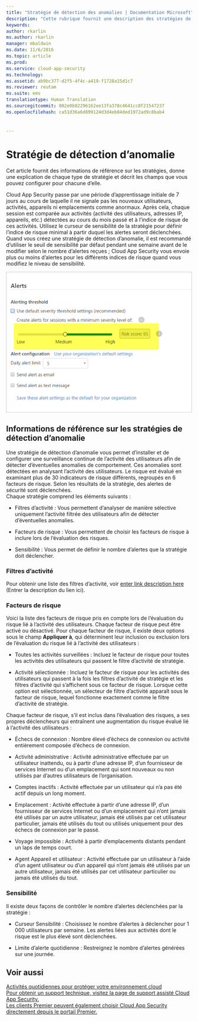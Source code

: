 ```yaml
---
title: "Stratégie de détection des anomalies | Documentation Microsoft"
description: "Cette rubrique fournit une description des stratégies de détection des anomalies ainsi que des informations de référence sur les blocs de construction d’une stratégie de détection des anomalies."
keywords: 
author: rkarlin
ms.author: rkarlin
manager: mbaldwin
ms.date: 11/6/2016
ms.topic: article
ms.prod: 
ms.service: cloud-app-security
ms.technology: 
ms.assetid: ab9bc377-d2f5-4f4c-a419-f1728a15d1c7
ms.reviewer: reutam
ms.suite: ems
translationtype: Human Translation
ms.sourcegitcommit: 002e0b82296162ee13fa378c4641cc8f21547237
ms.openlocfilehash: ca51d36a6d899124d3d4eb84ded1972ad9c8bab4


---
```


# <a name="anomaly-detection-policy"></a>Stratégie de détection d’anomalie
Cet article fournit des informations de référence sur les stratégies, donne une explication de chaque type de stratégie et décrit les champs que vous pouvez configurer pour chacune d’elle.  
 
Cloud App Security passe par une période d’apprentissage initiale de 7 jours au cours de laquelle il ne signale pas les nouveaux utilisateurs, activités, appareils ni emplacements comme anormaux. Après cela, chaque session est comparée aux activités (activité des utilisateurs, adresses IP, appareils, etc.) détectées au cours du mois passé et à l’indice de risque de ces activités. Utilisez le curseur de sensibilité de la stratégie pour définir l’indice de risque minimal à partir duquel les alertes seront déclenchées. Quand vous créez une stratégie de détection d’anomalie, il est recommandé d’utiliser le seuil de sensibilité par défaut pendant une semaine avant de le modifier selon le nombre d’alertes reçues ; Cloud App Security vous envoie plus ou moins d’alertes pour les différents indices de risque quand vous modifiez le niveau de sensibilité.
  
![curseur de sensibilité](./media/sensitivity-slider.png)
## <a name="anomaly-detection-policy-reference"></a>Informations de référence sur les stratégies de détection d’anomalie  
Une stratégie de détection d’anomalie vous permet d’installer et de configurer une surveillance continue de l’activité des utilisateurs afin de détecter d’éventuelles anomalies de comportement. Ces anomalies sont détectées en analysant l’activité des utilisateurs. Le risque est évalué en examinant plus de 30 indicateurs de risque différents, regroupés en 6 facteurs de risque. Selon les résultats de la stratégie, des alertes de sécurité sont déclenchées.   
Chaque stratégie comprend les éléments suivants :  
  
-   Filtres d’activité : Vous permettent d’analyser de manière sélective uniquement l’activité filtrée des utilisateurs afin de détecter d’éventuelles anomalies.  
  
-   Facteurs de risque : Vous permettent de choisir les facteurs de risque à inclure lors de l’évaluation des risques.  
  
-   Sensibilité : Vous permet de définir le nombre d’alertes que la stratégie doit déclencher.  
  
### <a name="activity-filters"></a>Filtres d’activité  
Pour obtenir une liste des filtres d’activité, voir [enter link description here](activity-filters.md) (Entrer la description du lien ici).  
  
### <a name="risk-factors"></a>Facteurs de risque  
Voici la liste des facteurs de risque pris en compte lors de l’évaluation du risque lié à l’activité des utilisateurs. Chaque facteur de risque peut être activé ou désactivé. Pour chaque facteur de risque, il existe deux options sous le champ **Appliquer à**, qui déterminent leur inclusion ou exclusion lors de l’évaluation du risque lié à l’activité des utilisateurs :  
  
-   Toutes les activités surveillées : Incluez le facteur de risque pour toutes les activités des utilisateurs qui passent le filtre d’activité de stratégie.  
  
-   Activité sélectionnée : Incluez le facteur de risque pour les activités des utilisateurs qui passent à la fois les filtres d’activité de stratégie et les filtres d’activité qui s’affichent sous ce facteur de risque. Lorsque cette option est sélectionnée, un sélecteur de filtre d’activité apparaît sous le facteur de risque, lequel fonctionne exactement comme le filtre d’activité de stratégie.  
  
Chaque facteur de risque, s’il est inclus dans l’évaluation des risques, a ses propres déclencheurs qui entraînent une augmentation du risque évalué lié à l’activité des utilisateurs :  
  
-   Échecs de connexion : Nombre élevé d’échecs de connexion ou activité entièrement composée d’échecs de connexion.  
  
-   Activité administrative : Activité administrative effectuée par un utilisateur inattendu, ou à partir d’une adresse IP, d’un fournisseur de services Internet ou d’un emplacement qui sont nouveaux ou non utilisés par d’autres utilisateurs de l’organisation.  
  
-   Comptes inactifs : Activité effectuée par un utilisateur qui n’a pas été actif depuis un long moment.  
  
-   Emplacement : Activité effectuée à partir d’une adresse IP, d’un fournisseur de services Internet ou d’un emplacement qui n’ont jamais été utilisés par un autre utilisateur, jamais été utilisés par cet utilisateur particulier, jamais été utilisés du tout ou utilisés uniquement pour des échecs de connexion par le passé.  
  
-   Voyage impossible : Activité à partir d’emplacements distants pendant un laps de temps court.  
  
-   Agent Appareil et utilisateur : Activité effectuée par un utilisateur à l’aide d’un agent utilisateur ou d’un appareil qui n’ont jamais été utilisés par un autre utilisateur, jamais été utilisés par cet utilisateur particulier ou jamais été utilisés du tout.  
  
### <a name="sensitivity"></a>Sensibilité  
Il existe deux façons de contrôler le nombre d’alertes déclenchées par la stratégie :  
  
-   Curseur Sensibilité : Choisissez le nombre d’alertes à déclencher pour 1 000 utilisateurs par semaine. Les alertes liées aux activités dont le risque est le plus élevé sont déclenchées.  
  
-   Limite d’alerte quotidienne : Restreignez le nombre d’alertes générées sur une journée.  
  
## <a name="see-also"></a>Voir aussi  
[Activités quotidiennes pour protéger votre environnement cloud](daily-activities-to-protect-your-cloud-environment.md)   
[Pour obtenir un support technique, visitez la page de support assisté Cloud App Security.](http://support.microsoft.com/oas/default.aspx?prid=16031)   
[Les clients Premier peuvent également choisir Cloud App Security directement depuis le portail Premier.](https://premier.microsoft.com/)  
  
  



<!--HONumber=Nov16_HO5-->


